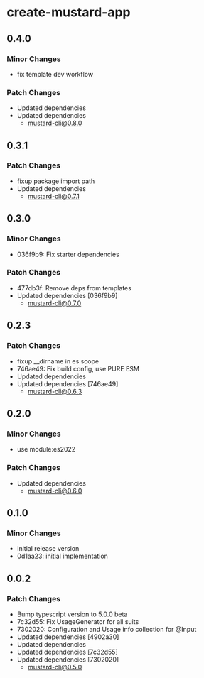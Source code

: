 # create-mustard-app

## 0.4.0

### Minor Changes

- fix template dev workflow

### Patch Changes

- Updated dependencies
- Updated dependencies
  - mustard-cli@0.8.0

## 0.3.1

### Patch Changes

- fixup package import path
- Updated dependencies
  - mustard-cli@0.7.1

## 0.3.0

### Minor Changes

- 036f9b9: Fix starter dependencies

### Patch Changes

- 477db3f: Remove deps from templates
- Updated dependencies [036f9b9]
  - mustard-cli@0.7.0

## 0.2.3

### Patch Changes

- fixup \_\_dirname in es scope
- 746ae49: Fix build config, use PURE ESM
- Updated dependencies
- Updated dependencies [746ae49]
  - mustard-cli@0.6.3

## 0.2.0

### Minor Changes

- use module:es2022

### Patch Changes

- Updated dependencies
  - mustard-cli@0.6.0

## 0.1.0

### Minor Changes

- initial release version
- 0d1aa23: initial implementation

## 0.0.2

### Patch Changes

- Bump typescript version to 5.0.0 beta
- 7c32d55: Fix UsageGenerator for all suits
- 7302020: Configuration and Usage info collection for @Input
- Updated dependencies [4902a30]
- Updated dependencies
- Updated dependencies [7c32d55]
- Updated dependencies [7302020]
  - mustard-cli@0.5.0
